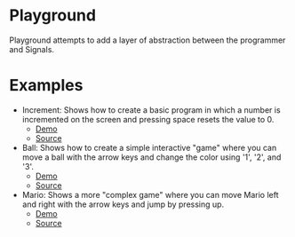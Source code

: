 Playground
==========

Playground attempts to add a layer of abstraction between the programmer and
Signals.

Examples
========
* Increment: Shows how to create a basic program in which a number is incremented on the screen and pressing space resets the value to 0.
  - [Demo](http://jcollard.github.io/elm/Playground/Increment.html)
  - [Source](https://github.com/jcollard/Playground/blob/master/Examples/Increment.elm)
* Ball: Shows how to create a simple interactive "game" where you can move a ball with the arrow keys and change the color using '1', '2', and '3'.
  - [Demo](http://jcollard.github.io/elm/Playground/Demo.html)
  - [Source](https://github.com/jcollard/Playground/blob/master/Examples/Demo.elm)
* Mario: Shows a more "complex game" where you can move Mario left and right with the arrow keys and jump by pressing up.
  - [Demo](http://jcollard.github.io/elm/Playground/Mario.html)
  - [Source](https://github.com/jcollard/Playground/blob/master/Examples/Mario.elm)
